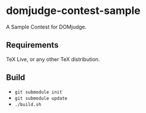 # domjudge-contest-sample

A Sample Contest for DOMjudge.

## Requirements

TeX Live, or any other TeX distribution.

## Build

- `git submodule init`
- `git submodule update`
- `./build.sh`
